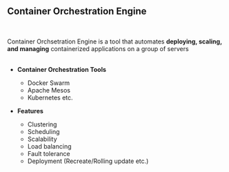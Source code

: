 ## Container Orchestration Engine
<br>

Container Orchsetration Engine is a tool that automates <b>deploying, scaling, and managing</b> containerized applications on a group of servers
<br>
<br>

* <b>Container Orchestration Tools</b>
  * Docker Swarm
  * Apache Mesos
  * Kubernetes etc.

* <b>Features</b>
  * Clustering
  * Scheduling
  * Scalability
  * Load balancing
  * Fault tolerance
  * Deployment (Recreate/Rolling update etc.)

